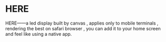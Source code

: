 # HERE
HERE——a led display built by canvas , applies only to mobile terminals , rendering the best on safari browser , you can add it to your home screen and feel like using  a native app.
